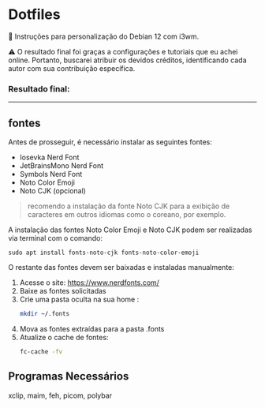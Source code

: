 # Dotfiles
📝 Instruções para personalização do Debian 12 com i3wm.

⚠️ O resultado final foi graças a configurações e tutoriais que eu achei online. Portanto, buscarei atribuir os devidos créditos, identificando cada autor com sua contribuição específica.

###   Resultado final:

---

## fontes 

Antes de prosseguir, é necessário instalar as seguintes fontes:
- Iosevka Nerd Font
- JetBrainsMono Nerd Font
- Symbols Nerd Font
- Noto Color Emoji
- Noto CJK (opcional)
 
>recomendo a instalação da fonte Noto CJK para a exibição de caracteres em outros idiomas como o coreano, por exemplo.

A instalação das fontes Noto Color Emoji e Noto CJK podem ser realizadas via terminal com o comando:

```
sudo apt install fonts-noto-cjk fonts-noto-color-emoji
```

O restante das fontes devem ser baixadas e instaladas manualmente:
1. Acesse o site: https://www.nerdfonts.com/
2. Baixe as fontes solicitadas
3. Crie uma pasta oculta na sua home :
    ```bash
    mkdir ~/.fonts
    ```
4. Mova as fontes extraídas para a pasta .fonts
5. Atualize o cache de fontes:
    ```bash
    fc-cache -fv
    ```

## Programas Necessários

xclip, maim, feh, picom, polybar
